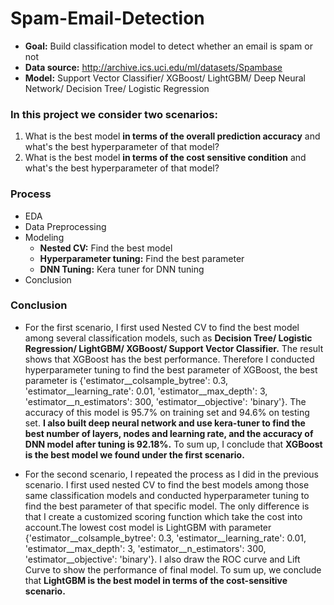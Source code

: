 # Spam-Email-Detection

- **Goal:** Build classification model to detect whether an email is spam or not
- **Data source:** <http://archive.ics.uci.edu/ml/datasets/Spambase>
- **Model:** Support Vector Classifier/ XGBoost/ LightGBM/ Deep Neural Network/ Decision Tree/ Logistic Regression

### In this project we consider two scenarios:
1. What is the best model **in terms of the overall prediction accuracy** and what's the best hyperparameter of that model?
2. What is the best model **in terms of the cost sensitive condition** and what's the best hyperparameter of that model?

### Process

- EDA
- Data Preprocessing
- Modeling 
  - **Nested CV:** Find the best model
  - **Hyperparameter tuning:** Find the best parameter
  - **DNN Tuning:** Kera tuner for DNN tuning
- Conclusion

### Conclusion

- For the first scenario, I first used Nested CV to find the best model among several classification models, such as **Decision Tree/ Logistic Regression/ LightGBM/ XGBoost/ Support Vector Classifier.** The result shows that XGBoost has the best performance. Therefore I conducted hyperparameter tuning to find the best parameter of XGBoost, the best parameter is {'estimator__colsample_bytree': 0.3, 'estimator__learning_rate': 0.01, 'estimator__max_depth': 3, 'estimator__n_estimators': 300, 'estimator__objective': 'binary'}. The accuracy of this model is 95.7% on training set and 94.6% on testing set. **I also built deep neural network and use kera-tuner to find the best number of layers, nodes and learning rate, and the accuracy of DNN model after tuning is 92.18%.** To sum up, I conclude that **XGBoost is the best model we found under the first scenario.** 

- For the second scenario, I repeated the process as I did in the previous scenario. I first used nested CV to find the best models among those same classification models and conducted hyperparameter tuning to find the best parameter of that specific model. The only difference is that I create a customized scoring function which take the cost into account.The lowest cost model is LightGBM with parameter {'estimator__colsample_bytree': 0.3, 'estimator__learning_rate': 0.01, 'estimator__max_depth': 3, 'estimator__n_estimators': 300, 'estimator__objective': 'binary'}. I also draw the ROC curve and Lift Curve to show the performance of final model. To sum up, we conclude that **LightGBM is the best model in terms of the cost-sensitive scenario.**
